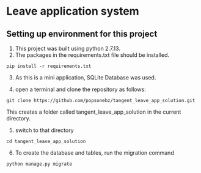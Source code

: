 # Leave application system
## Setting up environment for this project
1. This project was built using python 2.7.13.
2. The packages in the requirements.txt file should be installed.
```
pip install -r requirements.txt
```
3. As this is a mini application, SQLite Database was used.

4. open a terminal and clone the repository as follows:
```
git clone https://github.com/popsonebz/tangent_leave_app_solution.git
```
This creates a folder called tangent_leave_app_solution in the current directory.

5. switch to that directory

```
cd tangent_leave_app_solution
```
6. To create the database and tables, run the migration command
```
python manage.py migrate
```
